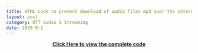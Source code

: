 ```yaml
---
title: HTML code to prevent download of audio files mp3 over the internet
layout: post
category: OTT audio & Streaming
date: 2020-9-2
---
```





<strong><center><a href="https://github.com/akupedia/mp3dang/blob/master/code.html">Click Here to view the complete code</a></center></strong>             


